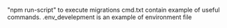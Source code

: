 "npm run-script" to execute migrations
cmd.txt contain example of useful commands.
.env_develepment is an example of environment file
